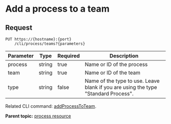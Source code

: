 # Add a process to a team

## Request

```
PUT https://{hostname}:{port}
    /cli/process/teams?{parameters}

```

|Parameter|Type|Required|Description|
|---------|----|--------|-----------|
|process|string|true|Name or ID of the process|
|team|string|true|Name or ID of the team|
|type|string|false|Name of the type to use. Leave blank if you are using the type "Standard Process".|

Related CLI command: [addProcessToTeam](udclient_addprocesstoteam.md).

**Parent topic:** [process resource](../../com.udeploy.api.doc/topics/rest_cli_process.md)

